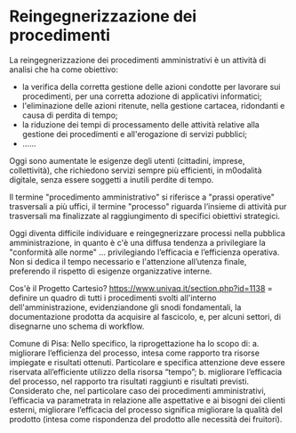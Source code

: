 # Reingegnerizzazione dei procedimenti
La reingegnerizzazione dei procedimenti amministrativi è un attività di analisi che ha come obiettivo:

- la verifica della corretta gestione delle azioni condotte per lavorare sui procedimenti, per una corretta adozione di applicativi informatici;
- l'eliminazione delle azioni ritenute, nella gestione cartacea, ridondanti e causa di perdita di tempo;
- la riduzione dei tempi di processamento delle attività relative alla gestione dei procedimenti e all'erogazione di servizi pubblici;
- ......


Oggi sono aumentate le esigenze degli utenti (cittadini, imprese, collettività), che richiedono servizi sempre più efficienti, in m0odalità digitale, senza essere soggetti a inutili perdite di tempo.

Il termine "procedimento amministrativo" si riferisce a "prassi operative" trasversali a più uffici, il termine "processo" riguarda l’insieme di attività pur trasversali ma finalizzate al raggiungimento di specifici obiettivi strategici.

Oggi diventa difficile individuare e reingegnerizzare processi nella pubblica amministrazione, in quanto è c'è una diffusa tendenza a privilegiare la "conformità alle norme" ...  privilegiando l’efficacia e l’efficienza operativa. Non si dedica il tempo necessario e l'attenzione all’utenza finale, preferendo il rispetto di esigenze organizzative interne.

Cos'è il Progetto Cartesio? https://www.univaq.it/section.php?id=1138 = definire un quadro di tutti i procedimenti svolti all'interno dell'amministrazione, evidenziandone gli snodi fondamentali, la documentazione prodotta da acquisire al fascicolo, e, per alcuni settori, di disegnarne uno schema di workflow.

Comune di Pisa:
Nello specifico, la riprogettazione ha lo scopo di: 
a. migliorare l’efficienza del processo, intesa come rapporto tra risorse impiegate e risultati ottenuti. Particolare e specifica attenzione deve essere riservata all’efficiente utilizzo della risorsa “tempo”; 
b. migliorare l’efficacia del processo, nel rapporto tra risultati raggiunti e risultati previsti. Considerato che, nel particolare caso dei procedimenti amministrativi, l’efficacia va parametrata in relazione alle aspettative e ai bisogni dei clienti esterni, migliorare l’efficacia del processo significa migliorare la qualità del prodotto (intesa come rispondenza del prodotto alle necessità dei fruitori). 
